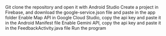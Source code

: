 Git clone the repository and open it with Android Studio
Create a project in Firebase, and download the google-service.json file and paste in the app folder
Enable Map API in Google Cloud Studio, copy the api key and paste it in the Android Manifest file
Enable Gemini API, copy the api key and paste it in the FeedbackActivity.java file
Run the program

